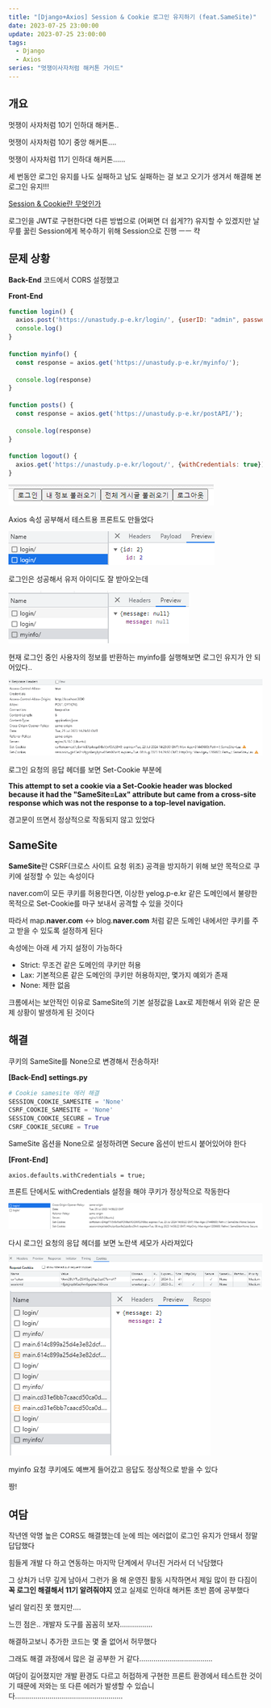 ```yaml
---
title: "[Django+Axios] Session & Cookie 로그인 유지하기 (feat.SameSite)"
date: 2023-07-25 23:00:00
update: 2023-07-25 23:00:00
tags:
  - Django
  - Axios
series: "멋쟁이사자처럼 해커톤 가이드"
---
```


## 개요

멋쟁이 사자처럼 10기 인하대 해커톤..

멋쟁이 사자처럼 10기 중앙 해커톤....

멋쟁이 사자처럼 11기 인하대 해커톤......

세 번동안 로그인 유지를 나도 실패하고 남도 실패하는 걸 보고 오기가 생겨서 해결해 본 로그인 유지!!!

[Session & Cookie란 무엇인가](/Postman-Test/)

로그인을 JWT로 구현한다면 다른 방법으로 (어쩌면 더 쉽게??) 유지할 수 있겠지만 날 무릎 꿇린 Session에게 복수하기 위해 Session으로 진행 ㅡㅡ 캭

## 문제 상황

**Back-End** 코드에서 CORS 설정했고

**Front-End**
```js
function login() {
  axios.post('https://unastudy.p-e.kr/login/', {userID: "admin", password: "admin"});
  console.log()
}

function myinfo() {
  const response = axios.get('https://unastudy.p-e.kr/myinfo/');

  console.log(response)
}

function posts() {
  const response = axios.get('https://unastudy.p-e.kr/postAPI/');

  console.log(response)
}

function logout() {
  axios.get('https://unastudy.p-e.kr/logout/', {withCredentials: true})
}
```

![](image.png)

Axios 속성 공부해서 테스트용 프론트도 만들었다

![login](image-1.png)

로그인은 성공해서 유저 아이디도 잘 받아오는데

![myinfo](image-2.png)

현재 로그인 중인 사용자의 정보를 반환하는 myinfo를 실행해보면 로그인 유지가 안 되어있다..

![login Response Headers](image-3.png)

로그인 요청의 응답 헤더를 보면 Set-Cookie 부분에 

**This attempt to set a cookie via a Set-Cookie header was blocked because it had the "SameSite=Lax" attribute but came from a cross-site response which was not the response to a top-level navigation.**

경고문이 뜨면서 정상적으로 작동되지 않고 있었다

## SameSite

**SameSite**란 CSRF(크로스 사이트 요청 위조) 공격을 방지하기 위해 보안 목적으로 쿠키에 설정할 수 있는 속성이다

naver.com이 모든 쿠키를 허용한다면, 이상한 yelog.p-e.kr 같은 도메인에서 불량한 목적으로 Set-Cookie를 마구 보내서 공격할 수 있을 것이다

따라서 map.**naver.com** <-> blog.**naver.com** 처럼 같은 도메인 내에서만 쿠키를 주고 받을 수 있도록 설정하게 된다

속성에는 아래 세 가지 설정이 가능하다

- Strict: 무조건 같은 도메인의 쿠키만 허용
- Lax: 기본적으론 같은 도메인의 쿠키만 허용하지만, 몇가지 예외가 존재
- None: 제한 없음

크롬에서는 보안적인 이유로 SameSite의 기본 설정값을 Lax로 제한해서 위와 같은 문제 상황이 발생하게 된 것이다

## 해결

쿠키의 SameSite를 None으로 변경해서 전송하자!

**[Back-End] settings.py**

```python
# Cookie samesite 에러 해결
SESSION_COOKIE_SAMESITE = 'None'
CSRF_COOKIE_SAMESITE = 'None'
SESSION_COOKIE_SECURE = True
CSRF_COOKIE_SECURE = True
```

SameSite 옵션을 None으로 설정하려면 Secure 옵션이 반드시 붙어있어야 한다

**[Front-End]**

```
axios.defaults.withCredentials = true;
```

프론트 단에서도 withCredentials 설정을 해야 쿠키가 정상적으로 작동한다

![](image-4.png)

다시 로그인 요청의 응답 헤더를 보면 노란색 세모가 사라져있다

![](image-6.png)
![](image-5.png)

myinfo 요청 쿠키에도 예쁘게 들어갔고 응답도 정상적으로 받을 수 있다

짱! 

## 여담

작년엔 악명 높은 CORS도 해결했는데 눈에 띄는 에러없이 로그인 유지가 안돼서 정말 답답했다

힘들게 개발 다 하고 연동하는 마지막 단계에서 무너진 거라서 더 낙담했다

그 상처가 너무 깊게 남아서 그런가 올 해 운영진 활동 시작하면서 제일 많이 한 다짐이 **꼭 로그인 해결해서 11기 알려줘야지** 였고 실제로 인하대 해커톤 초반 쯤에 공부했다 

널리 알리진 못 했지만....

느낀 점은.. 개발자 도구를 꼼꼼히 보자................

해결하고보니 추가한 코드는 몇 줄 없어서 허무했다

그래도 해결 과정에서 많은 걸 공부한 거 같다....................................

여담이 길어졌지만 개발 환경도 다르고 허접하게 구현한 프론트 환경에서 테스트한 것이기 때문에 저와는 또 다른 에러가 발생할 수 있습니다..................................................... 
















